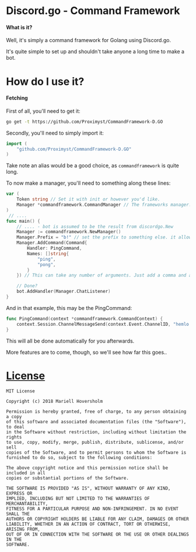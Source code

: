 # Discord.go - Command Framework

#### What is it?
Well, it's simply a command framework for Golang using Discord.go.

It's quite simple to set up and shouldn't take anyone a long time to make a bot.


# How do I use it?

#### Fetching
First of all, you'll need to get it:
```bash
go get -t https://github.com/Proximyst/CommandFramework-D.GO
```

Secondly, you'll need to simply import it:
```go
import (
    "github.com/Proximyst/CommandFramework-D.GO"
)
```
Take note an alias would be a good choice, as `commandframework` is quite long.

To now make a manager, you'll need to something along these lines:
```go
var (
    Token string // Set it with init or however you'd like.
    Manager *commandframework.CommandManager // The frameworks manager.
)
 // ....
func main() {
    // .... - bot is assumed to be the result from discordgo.New
    Manager := commandframework.NewManager()
    Manager.Prefix = "b!" // set the prefix to something else. it allows any length
    Manager.AddCommand(Command{
        Handler: PingCommand,
        Names: []string{
            "ping",
            "pong",
        }
    }) // This can take any number of arguments. Just add a comma and another one, or a hundred

    // Done?
    bot.AddHandler(Manager.ChatListener)
}
```

And in that example, this may be the PingCommand:
```go
func PingCommand(context *commandframework.CommandContext) {
    context.Session.ChannelMessageSend(context.Event.ChannelID, "hemlo!!")
}
```

This will all be done automatically for you afterwards. 

More features are to come, though, so we'll see how far this goes..

# [License](./LICENSE)

```text
MIT License

Copyright (c) 2018 Mariell Hoversholm

Permission is hereby granted, free of charge, to any person obtaining a copy
of this software and associated documentation files (the "Software"), to deal
in the Software without restriction, including without limitation the rights
to use, copy, modify, merge, publish, distribute, sublicense, and/or sell
copies of the Software, and to permit persons to whom the Software is
furnished to do so, subject to the following conditions:

The above copyright notice and this permission notice shall be included in all
copies or substantial portions of the Software.

THE SOFTWARE IS PROVIDED "AS IS", WITHOUT WARRANTY OF ANY KIND, EXPRESS OR
IMPLIED, INCLUDING BUT NOT LIMITED TO THE WARRANTIES OF MERCHANTABILITY,
FITNESS FOR A PARTICULAR PURPOSE AND NON-INFRINGEMENT. IN NO EVENT SHALL THE
AUTHORS OR COPYRIGHT HOLDERS BE LIABLE FOR ANY CLAIM, DAMAGES OR OTHER
LIABILITY, WHETHER IN AN ACTION OF CONTRACT, TORT OR OTHERWISE, ARISING FROM,
OUT OF OR IN CONNECTION WITH THE SOFTWARE OR THE USE OR OTHER DEALINGS IN THE
SOFTWARE.

```